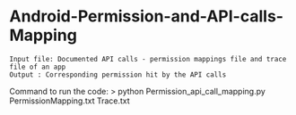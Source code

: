 # Android-Permission-and-API-calls-Mapping
	Input file: Documented API calls - permission mappings file and trace file of an app
	Output : Corresponding permission hit by the API calls
Command to run the code:
	> python Permission_api_call_mapping.py PermissionMapping.txt Trace.txt
